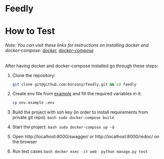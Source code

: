 Feedly
===

# How to Test
###### Note: You can visit these links for instructions on installing docker and docker-compose: [docker](https://linuxize.com/post/how-to-install-and-use-docker-on-ubuntu-18-04/), [docker-compose](https://linuxize.com/post/how-to-install-and-use-docker-compose-on-ubuntu-18-04/)
After having docker and docker-compose installed go through these steps:

1. Clone the repository:
    ```bash
    git clone git@github.com:borouny/feedly.git && cd feedly
    ```
 2. Create env file from [example](env.example) and fill the required variables in it:
    ```bash
    cp env.example .env
    ```
  3. Build the project with ssh key (in order to install requirements from private git repo):
    ```bash
    sudo docker-compose build
    ```
  4. Start the project:
    ```bash
    sudo docker-compose up -d
    ```
  5. Open http://localhost:8000/swagger/ or http://localhost:8000/redoc/ on the browser
  
  6. Run test cases
    ```bash
    docker exec -it web  python manage.py test
    ```
  
